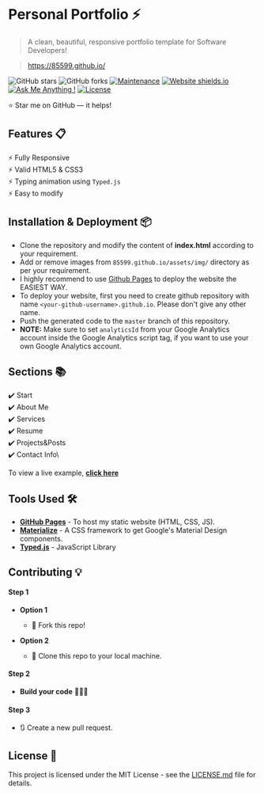 # Personal Portfolio ⚡️ 
> A clean, beautiful, responsive portfolio template for Software Developers!

> https://85599.github.io/

![GitHub stars](https://img.shields.io/github/stars/85599/85599.github.io) 
![GitHub forks](https://img.shields.io/github/forks/85599/85599.github.io)
[![Maintenance](https://img.shields.io/badge/maintained-yes-green.svg)](https://github.com/85599/85599.github.io/commits/master)
[![Website shields.io](https://img.shields.io/badge/website-up-yellow)](https://85599.github.io/)
[![Ask Me Anything !](https://img.shields.io/badge/ask%20me-linkedin-1abc9c.svg)](https://www.linkedin.com/in/khushal-jain-3a2717192/)
[![License](http://img.shields.io/:license-mit-blue.svg?style=flat-square)](http://badges.mit-license.org)



:star: Star me on GitHub — it helps!

## Features 📋
⚡️ Fully Responsive\
⚡️ Valid HTML5 & CSS3\
⚡️ Typing animation using `Typed.js`\
⚡️ Easy to modify

## Installation & Deployment 📦
- Clone the repository and modify the content of <b>index.html</b> according to your requirement.
- Add or remove images from `85599.github.io/assets/img/` directory as per your requirement.
- I highly recommend to use [Github Pages](https://create-react-app.dev/docs/deployment/#github-pages) to deploy the website the EASIEST WAY.
- To deploy your website, first you need to create github repository with name `<your-github-username>.github.io`. Please don't give any other name.
- Push the generated code to the `master` branch of this repository.
- <b>NOTE:</b> Make sure to set `analyticsId` from your Google Analytics account inside the Google Analytics script tag, if you want to use your own Google Analytics account.

## Sections 📚
✔️ Start\
✔️ About Me\
✔️ Services \
✔️ Resume \
✔️ Projects&Posts\
✔️ Contact Info\

To view a live example, **[click here](https://85599.github.io/)**

## Tools Used 🛠️
* [<b>GitHub Pages</b>](https://create-react-app.dev/docs/deployment/#github-pages) - To host my static website (HTML, CSS, JS).
* [<b>Materialize</b>](https://materializecss.com/) - A CSS framework to get Google's Material Design components.
* [<b>Typed.js</b>](https://mattboldt.com/demos/typed-js/) - JavaScript Library

## Contributing 💡
#### Step 1

- **Option 1**
    - 🍴 Fork this repo!

- **Option 2**
    - 👯 Clone this repo to your local machine.


#### Step 2

- **Build your code** 🔨🔨🔨

#### Step 3

- 🔃 Create a new pull request.

## License 📄
This project is licensed under the MIT License - see the [LICENSE.md](./LICENSE) file for details.
